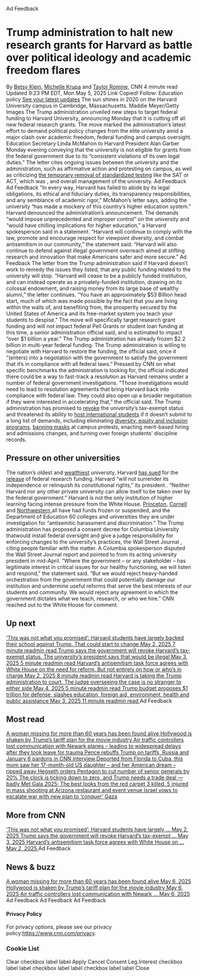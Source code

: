 Ad Feedback
#  Trump administration to halt new research grants for Harvard as battle over political ideology and academic freedom flares 
By [Betsy Klein](https://www.cnn.com/profiles/betsy-klein), [Michelle Krupa](https://www.cnn.com/profiles/michelle-krupa) and [Taylor Romine](https://www.cnn.com/profiles/taylor-romine-profile), CNN 
4 minute read 
Updated 9:23 PM EDT, Mon May 5, 2025 
Link Copied! 
Follow:
Education policy [See your latest updates](https://edition.cnn.com/follow?iid=follow_see_all_article&source=acq_web_experiments_follow_card-social-bar-all)
The sun shines in 2020 on the Harvard University campus in Cambridge, Massachusetts.
Maddie Meyer/Getty Images
The Trump administration unveiled new steps to target federal funding to Harvard University, announcing Monday that it is cutting off all new federal research grants. The move marked the administration’s latest effort to demand political policy changes from the elite university amid a major clash over academic freedom, federal funding and campus oversight. 
Education Secretary Linda McMahon to Harvard President Alan Garber Monday evening conveying that the university is not eligible for grants from the federal government due to its “consistent violations of its own legal duties.” 
The letter cites ongoing issues between the university and the administration, such as affirmative action and protesting on campus, as well as criticizing [the temporary removal of standardized testing](https://www.cnn.com/2020/06/16/us/harvard-sat-act-coronavirus-education-wellness#:~:text=The%20university%20joins%20most%20of,shutdowns%20caused%20by%20the%20coronavirus.) like the SAT or ACT, which was , and overall management of the university. 
Ad Feedback
Ad Feedback
“In every way, Harvard has failed to abide by its legal obligations, its ethical and fiduciary duties, its transparency responsibilities, and any semblance of academic rigor,” McMahon’s letter says, adding the university “has made a mockery of this country’s higher education system.” 
Harvard denounced the administration’s announcement. The demands “would impose unprecedented and improper control” on the university and “would have chilling implications for higher education,” a Harvard spokesperson said in a statement. 
“Harvard will continue to comply with the law, promote and encourage respect for viewpoint diversity, and combat antisemitism in our community,” the statement said. “Harvard will also continue to defend against illegal government overreach aimed at stifling research and innovation that make Americans safer and more secure.” 
Ad Feedback
The letter from the Trump administration said if Harvard doesn’t work to remedy the issues they listed, that any public funding related to the university will stop. 
“Harvard will cease to be a publicly funded institution, and can instead operate as a privately-funded institution, drawing on its colossal endowment, and raising money from its large base of wealthy alumni,” the letter continues. “You have an approximately $53 Billion head start, much of which was made possible by the fact that you are living within the walls of, and benefiting from, the prosperity secured by the United States of America and its free-market system you teach your students to despise.” 
The move will specifically target research grant funding and will not impact federal Pell Grants or student loan funding at this time, a senior administration official said, and is estimated to impact “over $1 billion a year.” The Trump administration has already frozen $2.2 billion in multi-year federal funding. 
The Trump administration is willing to negotiate with Harvard to restore the funding, the official said, once it “(enters) into a negotiation with the government to satisfy the government that it’s in compliance with all federal laws.” 
Pressed by CNN on what specific benchmarks the administration is looking for, the official indicated there could be a way to fast-track a resolution as Harvard remains under a number of federal government investigations. 
“Those investigations would need to lead to resolution agreements that bring Harvard back into compliance with federal law. They could also open up a broader negotiation if they were interested in accelerating that,” the official said. 
The Trump administration has promised to [revoke](https://www.cnn.com/2025/05/02/us/white-house-harvard-tax-status) the university’s tax-exempt status and threatened its ability to [host international students](https://www.cnn.com/2025/04/16/us/harvard-kristi-noem-international-students/index.html) if it doesn’t submit to a long list of demands, including eliminating [diversity, equity and inclusion programs](https://www.cnn.com/2025/04/29/us/harvard-renames-dei-office-hnk/index.html), [banning masks](https://www.cnn.com/2025/04/08/us/ice-masks-federal-agents-arrest-students/index.html) at campus protests, enacting merit-based hiring and admissions changes, and turning over foreign students’ discipline records. 
##  Pressure on other universities 
The nation’s oldest and [wealthiest](https://www.cnn.com/2025/04/18/us/harvard-university-endowment/index.html) university, Harvard [has sued](https://www.cnn.com/2025/05/04/us/allison-dale-burroughs-judge-harvard-trump) for the [release](https://www.cnn.com/2025/04/25/us/harvard-lawsuit-trump-administration) of federal research funding. 
Harvard “will not surrender its independence or relinquish its constitutional rights,” its president . “Neither Harvard nor any other private university can allow itself to be taken over by the federal government.” 
Harvard is not the only institution of higher learning facing intense pressure from the White House. [Princeton](https://www.cnn.com/2025/04/01/us/princeton-research-grants-suspended-trump/index.html), [Cornell ](https://www.cnn.com/2025/04/09/us/cornell-northwestern-federal-funding-freeze/index.html)and [Northwestern ](https://www.cnn.com/2025/04/09/us/cornell-northwestern-federal-funding-freeze/index.html)all have had funds frozen or suspended, and the Department of Education 60 colleges and universities they are under investigation for “antisemitic harassment and discrimination.” 
The Trump administration has proposed a consent decree for Columbia University thatwould install federal oversight and give a judge responsibility for enforcing changes to the university’s practices, the Wall Street Journal , citing people familiar with the matter. 
A Columbia spokesperson disputed the Wall Street Journal report and pointed to from its acting university president in mid-April. 
“Where the government – or any stakeholder – has legitimate interest in critical issues for our healthy functioning, we will listen and respond,” the statement said. “But we would reject heavy-handed orchestration from the government that could potentially damage our institution and undermine useful reforms that serve the best interests of our students and community. We would reject any agreement in which the government dictates what we teach, research, or who we hire.” 
CNN reached out to the White House for comment. 
## Up next
[ ‘This was not what you promised’: Harvard students have largely backed their school against Trump. That could start to change May 2, 2025  7 minute readmin read ](https://www.cnn.com/2025/05/02/us/harvard-university-students-trump?iid=cnn_buildContentRecirc_end_recirc)
[ Trump says the government will revoke Harvard’s tax-exempt status. The university’s president says that would be illegal May 3, 2025  5 minute readmin read ](https://www.cnn.com/2025/05/02/us/white-house-harvard-tax-status?iid=cnn_buildContentRecirc_end_recirc)
[ Harvard’s antisemitism task force agrees with White House on the need for reform. But not entirely on how or who’s in charge May 2, 2025  8 minute readmin read ](https://www.cnn.com/2025/05/01/us/harvard-antisemitism-trump-administration-reforms?iid=cnn_buildContentRecirc_end_recirc)
[ Harvard is taking the Trump administration to court. The judge overseeing the case is no stranger to either side May 4, 2025  5 minute readmin read ](https://www.cnn.com/2025/05/04/us/allison-dale-burroughs-judge-harvard-trump?iid=cnn_buildContentRecirc_end_recirc)
[ Trump budget proposes $1 trillion for defense, slashes education, foreign aid, environment, health and public assistance May 3, 2025  11 minute readmin read ](https://www.cnn.com/2025/05/02/politics/trump-budget-proposal-defense-spending?iid=cnn_buildContentRecirc_end_recirc)
Ad Feedback
## Most read
[ A woman missing for more than 60 years has been found alive ](https://www.cnn.com/2025/05/05/us/audrey-backeberg-missing-found-alive?iid=cnn_buildContentRecirc_end_recirc)
[ Hollywood is shaken by Trump’s tariff plan for the movie industry ](https://www.cnn.com/2025/05/05/media/movie-tariffs-trump-hollywood?iid=cnn_buildContentRecirc_end_recirc)
[ Air traffic controllers lost communication with Newark planes – leading to widespread delays after they took leave for trauma ](https://www.cnn.com/2025/05/05/us/newark-airport-additional-flight-delays?iid=cnn_buildContentRecirc_end_recirc)
[ Pence rebuffs Trump on tariffs, Russia and January 6 pardons in CNN interview ](https://www.cnn.com/2025/05/05/politics/january-6-pence-trump-tariffs-russia?iid=cnn_buildContentRecirc_end_recirc)
[ Deported from Florida to Cuba, this mom saw her 17-month-old US daughter – and her American dream – ripped away ](https://www.cnn.com/2025/05/05/americas/heidy-sanchez-cuba-mom-deported-us-daughter-intl-latam?iid=cnn_buildContentRecirc_end_recirc)
[ Hegseth orders Pentagon to cut number of senior generals by 20% ](https://www.cnn.com/2025/05/05/politics/hegseth-orders-pentagon-cut-senior-generals?iid=cnn_buildContentRecirc_end_recirc)
[ The clock is ticking down to zero, and Trump needs a trade deal — badly ](https://www.cnn.com/2025/05/05/business/trade-war-deal-trump?iid=cnn_buildContentRecirc_end_recirc)
[ Met Gala 2025: The best looks from the red carpet ](https://www.cnn.com/2025/05/05/style/met-gala-2025-red-carpet-fashion?iid=cnn_buildContentRecirc_end_recirc)
[ 3 killed, 5 injured in mass shooting at Arizona restaurant and event venue ](https://www.cnn.com/2025/05/05/us/shooting-glendale-arizona-multiple-injured-hnk?iid=cnn_buildContentRecirc_end_recirc)
[ Israel vows to escalate war with new plan to ‘conquer’ Gaza ](https://www.cnn.com/2025/05/05/middleeast/israel-gaza-expansion-hnk-intl?iid=cnn_buildContentRecirc_end_recirc)
## More from CNN
[ ‘This was not what you promised’: Harvard students have largely ... May 2, 2025  ](https://www.cnn.com/2025/05/02/us/harvard-university-students-trump?iid=cnn_buildContentRecirc_end_recirc)
[ Trump says the government will revoke Harvard’s tax-exempt ... May 3, 2025  ](https://www.cnn.com/2025/05/02/us/white-house-harvard-tax-status?iid=cnn_buildContentRecirc_end_recirc)
[ Harvard’s antisemitism task force agrees with White House on ... May 2, 2025  ](https://www.cnn.com/2025/05/01/us/harvard-antisemitism-trump-administration-reforms?iid=cnn_buildContentRecirc_end_recirc)
Ad Feedback
## News & buzz
[ A woman missing for more than 60 years has been found alive May 6, 2025  ](https://www.cnn.com/2025/05/05/us/audrey-backeberg-missing-found-alive?iid=cnn_buildContentRecirc_end_recirc)
[ Hollywood is shaken by Trump’s tariff plan for the movie industry May 6, 2025  ](https://www.cnn.com/2025/05/05/media/movie-tariffs-trump-hollywood?iid=cnn_buildContentRecirc_end_recirc)
[ Air traffic controllers lost communication with Newark ... May 6, 2025  ](https://www.cnn.com/2025/05/05/us/newark-airport-additional-flight-delays?iid=cnn_buildContentRecirc_end_recirc)
Ad Feedback
Ad Feedback
Ad Feedback
#### Privacy Policy
For privacy options, please see our privacy policy:<https://www.cnn.com/privacy>.
### Cookie List
Clear
checkbox label label
Apply Cancel
Consent Leg.Interest
checkbox label label
checkbox label label
checkbox label label
Close
